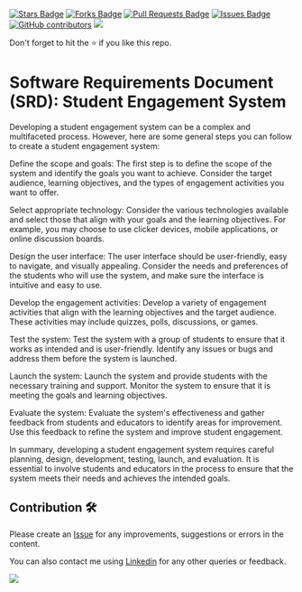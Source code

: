 <a href="https://github.com/drshahizan/software-engineering/stargazers"><img src="https://img.shields.io/github/stars/drshahizan/software-engineering" alt="Stars Badge"/></a>
<a href="https://github.com/drshahizan/software-engineering/network/members"><img src="https://img.shields.io/github/forks/drshahizan/software-engineering" alt="Forks Badge"/></a>
<a href="https://github.com/drshahizan/software-engineering/pulls"><img src="https://img.shields.io/github/issues-pr/drshahizan/software-engineering" alt="Pull Requests Badge"/></a>
<a href="https://github.com/drshahizan/software-engineering"><img src="https://img.shields.io/github/issues/drshahizan/software-engineering" alt="Issues Badge"/></a>
<a href="https://github.com/drshahizan/software-engineering/graphs/contributors"><img alt="GitHub contributors" src="https://img.shields.io/github/contributors/drshahizan/software-engineering?color=2b9348"></a>
![](https://visitor-badge.glitch.me/badge?page_id=drshahizan/software-engineering)

Don't forget to hit the :star: if you like this repo.

# Software Requirements Document (SRD): Student Engagement System
Developing a student engagement system can be a complex and multifaceted process. However, here are some general steps you can follow to create a student engagement system:

Define the scope and goals: The first step is to define the scope of the system and identify the goals you want to achieve. Consider the target audience, learning objectives, and the types of engagement activities you want to offer.

Select appropriate technology: Consider the various technologies available and select those that align with your goals and the learning objectives. For example, you may choose to use clicker devices, mobile applications, or online discussion boards.

Design the user interface: The user interface should be user-friendly, easy to navigate, and visually appealing. Consider the needs and preferences of the students who will use the system, and make sure the interface is intuitive and easy to use.

Develop the engagement activities: Develop a variety of engagement activities that align with the learning objectives and the target audience. These activities may include quizzes, polls, discussions, or games.

Test the system: Test the system with a group of students to ensure that it works as intended and is user-friendly. Identify any issues or bugs and address them before the system is launched.

Launch the system: Launch the system and provide students with the necessary training and support. Monitor the system to ensure that it is meeting the goals and learning objectives.

Evaluate the system: Evaluate the system's effectiveness and gather feedback from students and educators to identify areas for improvement. Use this feedback to refine the system and improve student engagement.

In summary, developing a student engagement system requires careful planning, design, development, testing, launch, and evaluation. It is essential to involve students and educators in the process to ensure that the system meets their needs and achieves the intended goals.


## Contribution 🛠️
Please create an [Issue](https://github.com/drshahizan/software-engineering/issues) for any improvements, suggestions or errors in the content.

You can also contact me using [Linkedin](https://www.linkedin.com/in/drshahizan/) for any other queries or feedback.

![](https://visitor-badge.glitch.me/badge?page_id=drshahizan)



